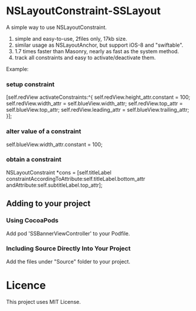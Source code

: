 # NSLayoutConstraint-SSLayout
A simple way to use NSLayoutConstraint.
1. simple and easy-to-use, 2files only, 17kb size.
2. similar usage as NSLayoutAnchor, but support iOS-8 and "swiftable".
2. 1.7 times faster than Masonry, nearly as fast as the system method.
3. track all constraints and easy to activate/deactivate them.

Example:
### setup constraint
[self.redView activateConstraints:^{
        self.redView.height_attr.constant = 100;
        self.redView.width_attr = self.blueView.width_attr;
        self.redView.top_attr = self.blueView.top_attr;
        self.redView.leading_attr = self.blueView.trailing_attr;
    }];
### alter value of a constraint
self.blueView.width_attr.constant = 100;
### obtain a constraint
NSLayoutConstraint *cons = [self.titleLabel constraintAccordingToAttribute:self.titleLabel.bottom_attr andAttribute:self.subtitleLabel.top_attr];

## Adding to your project
### Using CocoaPods
Add pod 'SSBannerViewController' to your Podfile.

### Including Source Directly Into Your Project
Add the files under "Source" folder to your project.

# Licence
This project uses MIT License.
